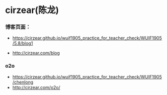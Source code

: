 # cirzear(陈龙)

### 博客页面：

+ <https://cirzear.github.io/wuif1905_practice_for_teacher_check/WUIF1905/5.8/blog1>

+ <http://cirzear.com/blog>

### o2o

- <https://cirzear.github.io/wuif1905_practice_for_teacher_check/WUIF1905/chenlong>
- <http://cirzear.com/o2o/>

